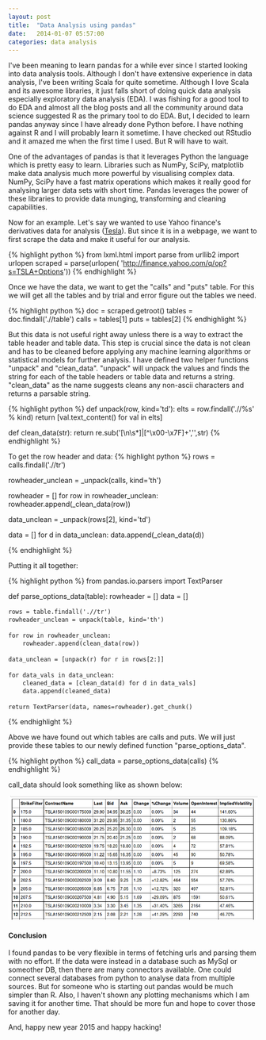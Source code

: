 ```yaml
---
layout: post
title:  "Data Analysis using pandas"
date:   2014-01-07 05:57:00
categories: data analysis
---
```


I've been meaning to learn pandas for a while ever since I started looking into data analysis tools. Although I don't have extensive experience in data analysis, I've been writing Scala for quite sometime. Although I love Scala and its awesome libraries, it just falls short of doing quick data analysis especially exploratory data analysis (EDA). I was fishing for a good tool to do EDA and almost all the blog posts and all the community around data science suggested R as the primary tool to do EDA. But, I decided to learn pandas anyway since I have already done Python before. I have nothing against R and I will probably learn it sometime. I have checked out RStudio and it amazed me when the first time I used. But R will have to wait.

One of the advantages of pandas is that it leverages Python the language which is pretty easy to learn. Libraries such as NumPy, SciPy, matplotlib make data analysis much more powerful by visualising complex data. NumPy, SciPy have a fast matrix operations which makes it really good for analysing larger data sets with short time. Pandas leverages the power of these libraries to provide data munging, transforming and cleaning capabilities.

Now for an example. Let's say we wanted to use Yahoo finance's derivatives data for analysis (<a href="http://finance.yahoo.com/q/op?s=TSLA+Options">Tesla</a>). But since it is in a webpage, we want to first scrape the data and make it useful for our analysis. 

{% highlight python %}
from lxml.html import parse
from urllib2 import urlopen
scraped = parse(urlopen(
	'http://finance.yahoo.com/q/op?s=TSLA+Options'))
{% endhighlight %}

Once we have the data, we want to get the "calls" and "puts" table. For this we will get all the tables and by trial and error figure out the tables we need.

{% highlight python %}
doc = scraped.getroot()
tables = doc.findall('.//table')
calls = tables[1]
puts = tables[2]
{% endhighlight %}

But this data is not useful right away unless there is a way to extract the table header and table data. This step is crucial since the data is not clean and has to be cleaned before applying any machine learning algorithms or statistical models for further analysis. I have defined two helper functions "unpack" and "clean_data". "unpack" will unpack the values and finds the string for each of the table headers or table data and returns a string. "clean_data" as the name suggests cleans any non-ascii characters and returns a parsable string.

{% highlight python %}
def unpack(row, kind='td'):
    elts = row.findall('.//%s' % kind)
    return [val.text_content() for val in elts]

def clean_data(str):
    return re.sub('[\n\s*]|[^\x00-\x7F]+','',str)
{% endhighlight %}

To get the row header and data:
{% highlight python %}
rows = calls.findall('.//tr')

rowheader_unclean = _unpack(calls, kind='th')

rowheader = []
for row in rowheader_unclean:
    rowheader.append(_clean_data(row))

data_unclean = _unpack(rows[2], kind='td')

data = []
for d in data_unclean:
    data.append(_clean_data(d))

{% endhighlight %}


Putting it all together:

{% highlight python %}
from pandas.io.parsers import TextParser

def parse_options_data(table):
    rowheader = []
    data = []
    
    rows = table.findall('.//tr')
    rowheader_unclean = unpack(table, kind='th')
    
    for row in rowheader_unclean:
        rowheader.append(clean_data(row))
        
    data_unclean = [unpack(r) for r in rows[2:]]

    for data_vals in data_unclean:
        cleaned_data = [clean_data(d) for d in data_vals]
        data.append(cleaned_data)
        
    return TextParser(data, names=rowheader).get_chunk()
{% endhighlight %}

Above we have found out which tables are calls and puts. We will just provide these tables to our newly defined function "parse_options_data".

{% highlight python %}
call_data = parse_options_data(calls)
{% endhighlight %}

call_data should look something like as shown below:

![Pandas output](/assets/pandas_output.png)

<h4>Conclusion</h4>

I found pandas to be very flexible in terms of fetching urls and parsing them with no effort. If the data were instead in a database such as MySql or someother DB, then there are many connectors available. One could connect several databases from python to analyse data from multiple sources. But for someone who is starting out pandas would be much simpler than R. Also, I haven't shown any plotting mechanisms which I am saving it for another time. That should be more fun and hope to cover those for another day.

And, happy new year 2015 and happy hacking!